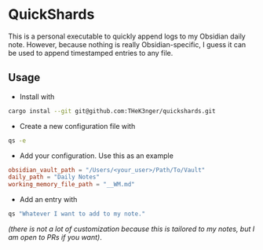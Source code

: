 # QuickShards

This is a personal executable to quickly append logs to my Obsidian daily note. However, because nothing is really Obsidian-specific, I guess it can be used to append timestamped entries to any file.

## Usage

- Install with

```bash
cargo instal --git git@github.com:THeK3nger/quickshards.git
```

- Create a new configuration file with

```bash
qs -e
```

- Add your configuration. Use this as an example

```toml
obsidian_vault_path = "/Users/<your_user>/Path/To/Vault"
daily_path = "Daily Notes"
working_memory_file_path = "__WM.md"
```

- Add an entry with

```bash
qs "Whatever I want to add to my note."
```

_(there is not a lot of customization because this is tailored to my notes, but I am open to PRs if you want)_.
